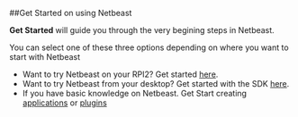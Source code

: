 ##Get Started on using Netbeast

**Get Started** will guide you through the very begining steps in Netbeast.

You can select one of these three options depending on where you want to start with Netbeast

 * Want to try Netbeast on your RPI2? Get started [here](/chapters/get_started/get_started_with_raspberry_pi_2.md).
 * Want to try Netbeast from your desktop? Get started with the SDK [here](/chapters/get_started/get_started_with_sdk.md).
 * If you have basic knowledge on Netbeast. Get Start creating
 [applications](/chapters/creating_an_application/index.md) or
 [plugins](/chapters/creating_an_application/index.md)
